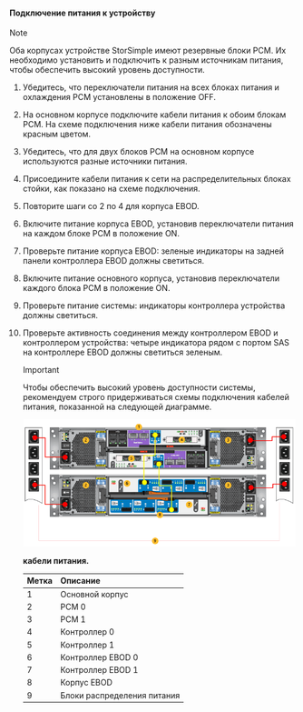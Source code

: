 <!--author=alkohli last changed: 9/16/15-->


#### <a name="to-cable-your-device-for-power"></a>Подключение питания к устройству
> [!NOTE]
> Оба корпусах устройстве StorSimple имеют резервные блоки PCM. Их необходимо установить и подключить к разным источникам питания, чтобы обеспечить высокий уровень доступности.
> 
> 

1. Убедитесь, что переключатели питания на всех блоках питания и охлаждения PCM установлены в положение OFF.
2. На основном корпусе подключите кабели питания к обоим блокам PCM. На схеме подключения ниже кабели питания обозначены красным цветом.
3. Убедитесь, что для двух блоков PCM на основном корпусе используются разные источники питания.
4. Присоедините кабели питания к сети на распределительных блоках стойки, как показано на схеме подключения.
5. Повторите шаги со 2 по 4 для корпуса EBOD.
6. Включите питание корпуса EBOD, установив переключатели питания на каждом блоке PCM в положение ON.
7. Проверьте питание корпуса EBOD: зеленые индикаторы на задней панели контроллера EBOD должны светиться.
8. Включите питание основного корпуса, установив переключатели каждого блока PCM в положение ON.
9. Проверьте питание системы: индикаторы контроллера устройства должны светиться.
10. Проверьте активность соединения между контроллером EBOD и контроллером устройства: четыре индикатора рядом с портом SAS на контроллере EBOD должны светиться зеленым.
    
    > [!IMPORTANT]
    > Чтобы обеспечить высокий уровень доступности системы, рекомендуем строго придерживаться схемы подключения кабелей питания, показанной на следующей диаграмме.
    > 
    > 
    
    ![Подключите питание к устройству 4U](./media/storsimple-cable-8600-for-power/HCSCableYour4UDeviceforPower.png)
    
    **кабели питания.**
    
    | Метка | Описание |
    |:--- |:--- |
    | 1 |Основной корпус |
    | 2 |PCM 0 |
    | 3 |PCM 1 |
    | 4 |Контроллер 0 |
    | 5 |Контроллер 1 |
    | 6 |Контроллер EBOD 0 |
    | 7 |Контроллер EBOD 1 |
    | 8 |Корпус EBOD |
    | 9 |Блоки распределения питания |



<!--HONumber=Nov16_HO3-->


